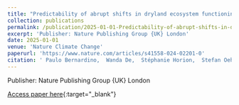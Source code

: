 ```yaml
---
title: "Predictability of abrupt shifts in dryland ecosystem functioning"
collection: publications
permalink: /publication/2025-01-01-Predictability-of-abrupt-shifts-in-dryland-ecosystem-functioning
excerpt: 'Publisher: Nature Publishing Group {UK} London'
date: 2025-01-01
venue: 'Nature Climate Change'
paperurl: 'https://www.nature.com/articles/s41558-024-02201-0'
citation: ' Paulo Bernardino,  Wanda De,  Stéphanie Horion,  Stefan Oehmcke,  Fabian Gieseke,  Rasmus Fensholt,  Ruben Van,  Stef Lhermitte,  Christin Abel,  Koenraad Van, &quot;Predictability of abrupt shifts in dryland ecosystem functioning.&quot; Nature Climate Change, 2025.'
---
```

Publisher: Nature Publishing Group {UK} London

[Access paper here](https://www.nature.com/articles/s41558-024-02201-0){:target="_blank"}
